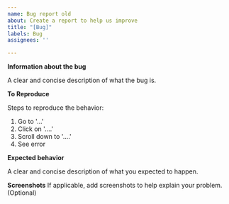 ```yaml
---
name: Bug report old
about: Create a report to help us improve
title: "[Bug]"
labels: Bug
assignees: ''

---
```


**Information about the bug**

A clear and concise description of what the bug is.

**To Reproduce**

Steps to reproduce the behavior:
1. Go to '...'
2. Click on '....'
3. Scroll down to '....'
4. See error

**Expected behavior**

A clear and concise description of what you expected to happen.

**Screenshots**
If applicable, add screenshots to help explain your problem. (Optional)

